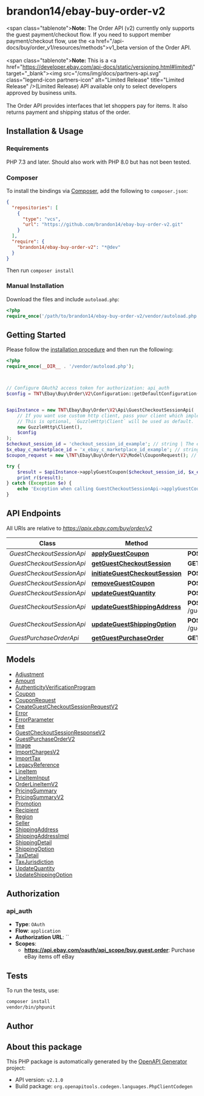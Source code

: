 # brandon14/ebay-buy-order-v2

<span class=\"tablenote\"><b>Note:</b> The Order API (v2) currently only supports the guest payment/checkout flow. If you need to support member payment/checkout flow, use the <a href=\"/api-docs/buy/order_v1/resources/methods\">v1_beta version</a> of the Order API.</span><br /><br /><span class=\"tablenote\"><b>Note:</b> This is a <a href=\"https://developer.ebay.com/api-docs/static/versioning.html#limited\" target=\"_blank\"><img src=\"/cms/img/docs/partners-api.svg\" class=\"legend-icon partners-icon\"  alt=\"Limited Release\" title=\"Limited Release\" />(Limited Release)</a> API available only to select developers approved by business units.</span><br /><br />The Order API provides interfaces that let shoppers pay for items. It also returns payment and shipping status of the order.


## Installation & Usage

### Requirements

PHP 7.3 and later.
Should also work with PHP 8.0 but has not been tested.

### Composer

To install the bindings via [Composer](https://getcomposer.org/), add the following to `composer.json`:

```json
{
  "repositories": [
    {
      "type": "vcs",
      "url": "https://github.com/brandon14/ebay-buy-order-v2.git"
    }
  ],
  "require": {
    "brandon14/ebay-buy-order-v2": "*@dev"
  }
}
```

Then run `composer install`

### Manual Installation

Download the files and include `autoload.php`:

```php
<?php
require_once('/path/to/brandon14/ebay-buy-order-v2/vendor/autoload.php');
```

## Getting Started

Please follow the [installation procedure](#installation--usage) and then run the following:

```php
<?php
require_once(__DIR__ . '/vendor/autoload.php');



// Configure OAuth2 access token for authorization: api_auth
$config = TNT\Ebay\Buy\Order\V2\Configuration::getDefaultConfiguration()->setAccessToken('YOUR_ACCESS_TOKEN');


$apiInstance = new TNT\Ebay\Buy\Order\V2\Api\GuestCheckoutSessionApi(
    // If you want use custom http client, pass your client which implements `GuzzleHttp\ClientInterface`.
    // This is optional, `GuzzleHttp\Client` will be used as default.
    new GuzzleHttp\Client(),
    $config
);
$checkout_session_id = 'checkout_session_id_example'; // string | The eBay-assigned session ID, for a specific eBay marketplace, that is returned by the <b> initiateGuestCheckoutSession</b> method.<br /><br /><span class=\"tablenote\"><b>Note:</b> When using this ID, the X-EBAY-C-MARKETPLACE-ID value and developer App ID must be the same as that used when this guest checkout session was created. See <a href=\"/api-docs/buy/order/overview.html#checkout-restriction\">Checkout session restrictions</a> in the Buy Integration Guide for details.</span>
$x_ebay_c_marketplace_id = 'x_ebay_c_marketplace_id_example'; // string | A header that identifies the user's business context and is specified using a marketplace ID value.<br /><br /><span class=\"tablenote\"><b>Note:</b> This header does <i>not</i> indicate a language preference or consumer location.</span><br /><br />See <a href=\"/api-docs/static/rest-request-components.html#marketpl\" target=\"_blank\">Marketplace ID values</a> for a list of supported values.
$coupon_request = new \TNT\Ebay\Buy\Order\V2\Model\CouponRequest(); // \TNT\Ebay\Buy\Order\V2\Model\CouponRequest | The container for the fields used to apply a coupon to a guest checkout session.

try {
    $result = $apiInstance->applyGuestCoupon($checkout_session_id, $x_ebay_c_marketplace_id, $coupon_request);
    print_r($result);
} catch (Exception $e) {
    echo 'Exception when calling GuestCheckoutSessionApi->applyGuestCoupon: ', $e->getMessage(), PHP_EOL;
}

```

## API Endpoints

All URIs are relative to *https://apix.ebay.com/buy/order/v2*

Class | Method | HTTP request | Description
------------ | ------------- | ------------- | -------------
*GuestCheckoutSessionApi* | [**applyGuestCoupon**](docs/Api/GuestCheckoutSessionApi.md#applyguestcoupon) | **POST** /guest_checkout_session/{checkoutSessionId}/apply_coupon | 
*GuestCheckoutSessionApi* | [**getGuestCheckoutSession**](docs/Api/GuestCheckoutSessionApi.md#getguestcheckoutsession) | **GET** /guest_checkout_session/{checkoutSessionId} | 
*GuestCheckoutSessionApi* | [**initiateGuestCheckoutSession**](docs/Api/GuestCheckoutSessionApi.md#initiateguestcheckoutsession) | **POST** /guest_checkout_session/initiate | 
*GuestCheckoutSessionApi* | [**removeGuestCoupon**](docs/Api/GuestCheckoutSessionApi.md#removeguestcoupon) | **POST** /guest_checkout_session/{checkoutSessionId}/remove_coupon | 
*GuestCheckoutSessionApi* | [**updateGuestQuantity**](docs/Api/GuestCheckoutSessionApi.md#updateguestquantity) | **POST** /guest_checkout_session/{checkoutSessionId}/update_quantity | 
*GuestCheckoutSessionApi* | [**updateGuestShippingAddress**](docs/Api/GuestCheckoutSessionApi.md#updateguestshippingaddress) | **POST** /guest_checkout_session/{checkoutSessionId}/update_shipping_address | 
*GuestCheckoutSessionApi* | [**updateGuestShippingOption**](docs/Api/GuestCheckoutSessionApi.md#updateguestshippingoption) | **POST** /guest_checkout_session/{checkoutSessionId}/update_shipping_option | 
*GuestPurchaseOrderApi* | [**getGuestPurchaseOrder**](docs/Api/GuestPurchaseOrderApi.md#getguestpurchaseorder) | **GET** /guest_purchase_order/{purchaseOrderId} | 

## Models

- [Adjustment](docs/Model/Adjustment.md)
- [Amount](docs/Model/Amount.md)
- [AuthenticityVerificationProgram](docs/Model/AuthenticityVerificationProgram.md)
- [Coupon](docs/Model/Coupon.md)
- [CouponRequest](docs/Model/CouponRequest.md)
- [CreateGuestCheckoutSessionRequestV2](docs/Model/CreateGuestCheckoutSessionRequestV2.md)
- [Error](docs/Model/Error.md)
- [ErrorParameter](docs/Model/ErrorParameter.md)
- [Fee](docs/Model/Fee.md)
- [GuestCheckoutSessionResponseV2](docs/Model/GuestCheckoutSessionResponseV2.md)
- [GuestPurchaseOrderV2](docs/Model/GuestPurchaseOrderV2.md)
- [Image](docs/Model/Image.md)
- [ImportChargesV2](docs/Model/ImportChargesV2.md)
- [ImportTax](docs/Model/ImportTax.md)
- [LegacyReference](docs/Model/LegacyReference.md)
- [LineItem](docs/Model/LineItem.md)
- [LineItemInput](docs/Model/LineItemInput.md)
- [OrderLineItemV2](docs/Model/OrderLineItemV2.md)
- [PricingSummary](docs/Model/PricingSummary.md)
- [PricingSummaryV2](docs/Model/PricingSummaryV2.md)
- [Promotion](docs/Model/Promotion.md)
- [Recipient](docs/Model/Recipient.md)
- [Region](docs/Model/Region.md)
- [Seller](docs/Model/Seller.md)
- [ShippingAddress](docs/Model/ShippingAddress.md)
- [ShippingAddressImpl](docs/Model/ShippingAddressImpl.md)
- [ShippingDetail](docs/Model/ShippingDetail.md)
- [ShippingOption](docs/Model/ShippingOption.md)
- [TaxDetail](docs/Model/TaxDetail.md)
- [TaxJurisdiction](docs/Model/TaxJurisdiction.md)
- [UpdateQuantity](docs/Model/UpdateQuantity.md)
- [UpdateShippingOption](docs/Model/UpdateShippingOption.md)

## Authorization

### api_auth

- **Type**: `OAuth`
- **Flow**: `application`
- **Authorization URL**: ``
- **Scopes**: 
    - **https://api.ebay.com/oauth/api_scope/buy.guest.order**: Purchase eBay items off eBay

## Tests

To run the tests, use:

```bash
composer install
vendor/bin/phpunit
```

## Author



## About this package

This PHP package is automatically generated by the [OpenAPI Generator](https://openapi-generator.tech) project:

- API version: `v2.1.0`
- Build package: `org.openapitools.codegen.languages.PhpClientCodegen`
